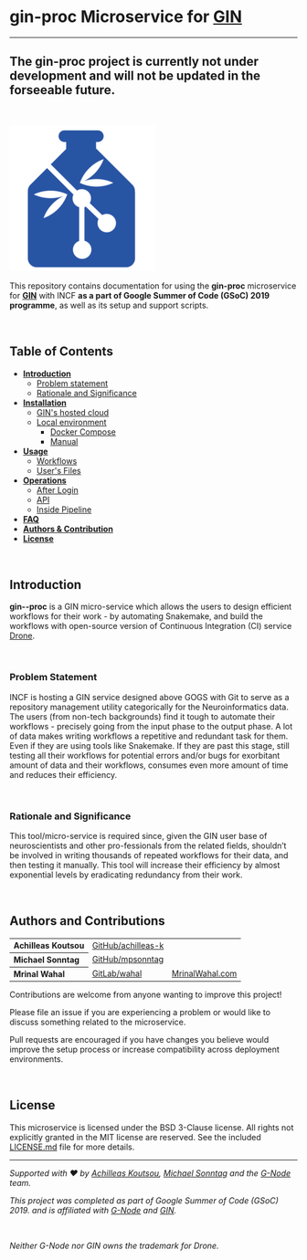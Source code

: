 # gin-proc Microservice for [GIN](https://gin.g-node.org)

---
The gin-proc project is currently not under development and will not
be updated in the forseeable future.
---

<br>

[![G-Node](./images/favicon.png)](https://gin.g-node.org)

This repository contains documentation for using the **gin-proc** microservice for **[GIN](https://gin.g-node.org)** with INCF **as a part of Google Summer of Code (GSoC) 2019 programme**, as well as its setup and support scripts.

<br>

## Table of Contents
* **[Introduction](#introduction)**
  - [Problem statement](#problem)
  - [Rationale and Significance](#rationale)
* **[Installation](docs/install.md)**
  - [GIN's hosted cloud](docs/install.md#cloud)
  - [Local environment](docs/install.md#local)
    - [Docker Compose](docs/install.md#docker-compose)
    - [Manual](docs/install.md#manual)
* **[Usage](docs/usage.md)**
  - [Workflows](docs/usage.md#workflows)
  - [User's Files](docs/usage.md#files)
* **[Operations](docs/operations.md)**
  - [After Login](docs/operations.md#after-login)
  - [API](http://<GIN-PROC-SERVER>:8000/docs/api/)
  - [Inside Pipeline](docs/operations.md#pipeline)
* **[FAQ](docs/faq.md)**
* **[Authors & Contribution](#authors)**
* **[License](#license)**

<br>

<a name="introduction"></a>
## Introduction

**gin--proc** is a GIN micro-service which allows the users to design efficient workflows for their work - by automating Snakemake, and build the workflows with open-source version of Continuous Integration (CI) service [Drone](https://drone.io/).

<br>

<a name="problem"></a>
### Problem Statement

INCF is hosting a GIN service designed above GOGS with Git to serve as a repository management utility categorically for the Neuroinformatics data. The users (from non-tech backgrounds) find it tough to automate their workflows - precisely going from the input phase to the output phase. A lot of data makes writing workflows a repetitive and redundant task for them. Even if they are using tools like Snakemake. If they are past this stage, still testing all their workflows for potential errors and/or bugs for exorbitant amount of data and their workflows, consumes even more amount of time and reduces their efficiency.

<br>

<a name="rationale"></a>
### Rationale and Significance

This tool/micro-service is required since, given the GIN user base of neuroscientists and other pro-fessionals from the related fields, shouldn’t be involved in writing thousands of repeated workflows for their data, and then testing it manually. This tool will increase their efficiency by almost exponential levels by eradicating redundancy from their work.


<br>

<a name="authors"></a>
## Authors and Contributions

<table><tbody>
<tr><th align="left">Achilleas Koutsou</th><td><a href="https://github.com/achilleas-k">GitHub/achilleas-k</a></td><td></td></tr>
<tr><th align="left">Michael Sonntag</th><td><a href="https://github.com/mpsonntag">GitHub/mpsonntag</a></td><td></td></tr>
<tr><th align="left">Mrinal Wahal</th><td><a href="https://gitlab.com/wahal">GitLab/wahal</a></td><td><a href="https://mrinalwahal.com/rvagg">MrinalWahal.com</a></td></tr>
</tbody></table>

Contributions are welcome from anyone wanting to improve this project!

Please file an issue if you are experiencing a problem or would like to discuss something related to the microservice.

Pull requests are encouraged if you have changes you believe would improve the setup process or increase compatibility across deployment environments.

<br>

<a name="license"></a>
## License

This microservice is licensed under the BSD 3-Clause license. All rights not explicitly granted in the MIT license are reserved. See the included [LICENSE.md](./LICENSE.md) file for more details.

------------------------------------------------------------------

*Supported with :heart: by [Achilleas Koutsou](https://github.com/achilleas-k), [Michael Sonntag](https://github.com/mpsonntag) and the [G-Node](https://github.com/orgs/G-Node/people) team.*

*This project was completed as part of *Google Summer of Code (GSoC) 2019.* and is affiliated with [G-Node](http://www.g-node.org/) and [GIN](https://gin.g-node.org).*

<br>

*Neither G-Node nor GIN owns the trademark for Drone.*
